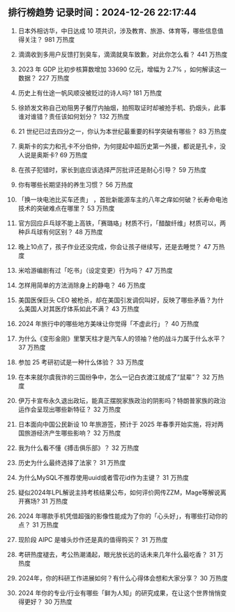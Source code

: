 
## 排行榜趋势 记录时间：2024-12-26 22:17:44
  
  1. 日本外相访华，中日达成 10 项共识，涉及教育、旅游、体育等，哪些信息值得关注？ 981 万热度
    
  2. 滴滴收到多用户反馈打到臭车，滴滴就臭车致歉，对此你怎么看？ 441 万热度
    
  3. 2023 年 GDP 比初步核算数增加 33690 亿元，增幅为 2.7% ，如何解读这一数据？ 227 万热度
    
  4. 历史上有仕途一帆风顺没被贬过的诗人吗? 181 万热度
    
  5. 徐娇发文称自己劝阻男子餐厅内抽烟，拍照取证时却被抢手机、扔烟头，此事谁对谁错？责任该如何划分？ 132 万热度
    
  6. 21 世纪已过去四分之一，你认为本世纪最重要的科学突破有哪些？ 83 万热度
    
  7. 奥斯卡的实力和孔卡不分伯仲，为何提起中超历史第一外援，都说是孔卡，没人说是奥斯卡? 69 万热度
    
  8. 在孩子犯错时，家长到底应该选择严厉批评还是耐心引导？ 59 万热度
    
  9. 你有哪些长期坚持的养生习惯？ 56 万热度
    
  10. 「换一块电池比买车还贵」 ，首批新能源车主的八年之痒如何破？长寿命电池技术的突破难点在哪里？ 53 万热度
    
  11. 官方回应乒乓球不能上高铁，「赛璐珞」材质不行，「醋酸纤维」材质可以，两种乒乓球有何区别？ 48 万热度
    
  12. 晚上10点了，孩子作业还没完成，你会让孩子继续写，还是去睡觉？ 47 万热度
    
  13. 米哈游编剧有过「吃书」（设定变更）行为吗？ 47 万热度
    
  14. 怎样用简单的方法消除身上的静电？ 46 万热度
    
  15. 美国医保巨头 CEO 被枪杀，却在美国引发调侃叫好，反映了哪些矛盾？为什么美国人对其医疗体系如此不满？ 43 万热度
    
  16. 2024 年旅行中的哪些地方美味让你觉得「不虚此行」？ 40 万热度
    
  17. 为什么《变形金刚》里擎天柱才是汽车人的领袖？他的战斗力属于什么水平？ 37 万热度
    
  18. 参加 25 考研初试是一种什么体验？ 33 万热度
    
  19. 在本来就尔虞我诈的三国纷争中，怎么一记白衣渡江就成了“鼠辈”？ 32 万热度
    
  20. 伊万卡宣布永久退出政坛，能真正摆脱家族政治的阴影吗？特朗普家族的政治运作会呈现出哪些新特征？ 32 万热度
    
  21. 日本面向中国公民新设 10 年旅游签，预计于 2025 年春季开始实施，将对两国旅游经济产生哪些影响？ 32 万热度
    
  22. 我为什么看不懂《搏击俱乐部》？ 32 万热度
    
  23. 历史为什么最终选择了法家？ 31 万热度
    
  24. 为什么MySQL不推荐使用uuid或者雪花id作为主键？ 31 万热度
    
  25. 疑似2024年LPL解说主持考核结果公布，如何评价网传ZZM，Mage等解说离开赛场? 31 万热度
    
  26. 2024 年哪款手机凭借超强的影像性能成为了你的「心头好」，有哪些打动你的点？ 31 万热度
    
  27. 现阶段 AIPC 是噱头炒作还是真的值得购买？ 31 万热度
    
  28. 考研热度褪去，考公热潮涌起，眼光放长远的话未来几年什么最吃香？ 31 万热度
    
  29. 2024年，你的科研工作进展如何？有什么心得体会想和大家分享？ 30 万热度
    
  30. 2024 年你的专业/行业有哪些「鲜为人知」的研究成果，在让这个世界悄悄变得更好？ 30 万热度
    